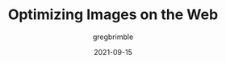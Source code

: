 ---
author: gregbrimble
date: 2021-09-15
publisher: cloudflare
tags:
  - images
  - performance
target_url: https://blog.cloudflare.com/optimizing-images/
title: Optimizing Images on the Web
---